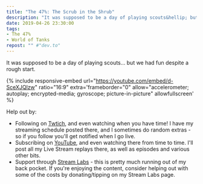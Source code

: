 ```yaml
---
title: "The 47%: The Scrub in the Shrub"
description: "It was supposed to be a day of playing scouts&hellip; but we had fun despite a rough start."
date: 2019-04-26 23:30:00
tags:
- The 47%
- World of Tanks
repost: "" #"dev.to"
---
```


It was supposed to be a day of playing scouts&hellip; but we had fun despite a rough start.

<!--more-->

{% include responsive-embed url="https://youtube.com/embed/d-SceXJQlzw" ratio="16:9" extra='frameborder="0" allow="accelerometer; autoplay; encrypted-media; gyroscope; picture-in-picture" allowfullscreen' %}

Help out by:
 * Following on [Twtich](https://twitch.tv/AnonJr_Live), and even watching when you have time! I have my streaming schedule posted there, and I sometimes do random extras - so if you follow you'll get notified when I go live.
 * Subscribing on [YouTube](http://www.youtube.com/channel/UCXafqhKHbkSUIrq0LAuu0tw), and even watching there from time to time. I'll post all my Live Stream replays there, as well as episodes and various other bits.
 * Support through [Stream Labs](https://streamlabs.com/anonjr_live) - this is pretty much running out of my back pocket. If you're enjoying the content, consider helping out with some of the costs by donating/tipping on my Stream Labs page.
